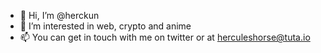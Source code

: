 - 👋 Hi, I’m @herckun
- 👀 I’m interested in web, crypto and anime
- 📫 You can get in touch with me on twitter or at herculeshorse@tuta.io

<!---
herckun/herckun is a ✨ special ✨ repository because its `README.md` (this file) appears on your GitHub profile.
You can click the Preview link to take a look at your changes.
--->
